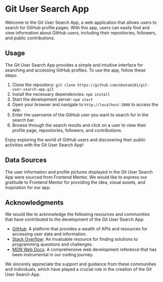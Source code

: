 # Git User Search App

Welcome to the Git User Search App, a web application that allows users to search for GitHub profile pages. With this app, users can easily find and view information about GitHub users, including their repositories, followers, and public contributions.

## Usage

The Git User Search App provides a simple and intuitive interface for searching and accessing GitHub profiles. To use the app, follow these steps:

1. Clone the repository: `git clone https://github.com/obatomi01/git-user-search-app.git`
2. Install the necessary dependencies: `npm install`
3. Start the development server: `npm start`
4. Open your browser and navigate to `http://localhost:3000` to access the app.
5. Enter the username of the GitHub user you want to search for in the search bar.
6. Browse through the search results and click on a user to view their profile page, repositories, followers, and contributions.

Enjoy exploring the world of GitHub users and discovering their public activities with the Git User Search App!

## Data Sources

The user information and profile pictures displayed in the Git User Search App were sourced from Frontend Mentor. We would like to express our gratitude to Frontend Mentor for providing the idea, visual assets, and inspiration for our app.

## Acknowledgments

We would like to acknowledge the following resources and communities that have contributed to the development of the Git User Search App:

- [GitHub](https://github.com/): A platform that provides a wealth of APIs and resources for accessing user data and information.
- [Stack Overflow](https://stackoverflow.com/): An invaluable resource for finding solutions to programming questions and challenges.
- [MDN Web Docs](https://developer.mozilla.org/): A comprehensive web development reference that has been instrumental in our coding journey.

We sincerely appreciate the support and guidance from these communities and individuals, which have played a crucial role in the creation of the Git User Search App.

